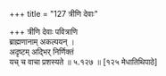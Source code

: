 +++
title = "127 त्रीणि देवाः"

+++
त्रीणि देवाः पवित्राणि  
ब्राह्मणानाम् अकल्पयन् ।  
अदृष्टम् अद्भिर् निर्णिक्तं  
यच् च वाचा प्रशस्यते  ॥ ५.१२७ ॥ [१२५ मेधातिथिपाठे]